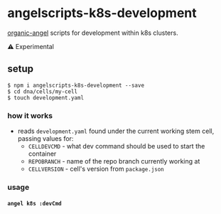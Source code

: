 # angelscripts-k8s-development

[organic-angel](https://github.com/node-organic/organic-angel) scripts for development within k8s clusters.

:warning: Experimental

## setup

```
$ npm i angelscripts-k8s-development --save
$ cd dna/cells/my-cell
$ touch development.yaml
```

### how it works

* reads `development.yaml` found under the current working stem cell, passing values for:
  * `CELLDEVCMD` - what dev command should be used to start the container
  * `REPOBRANCH` - name of the repo branch currently working at
  * `CELLVERSION` - cell's version from `package.json`

### usage

#### `angel k8s :devCmd`
